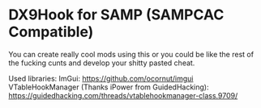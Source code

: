 # DX9Hook for SAMP (SAMPCAC Compatible)

You can create really cool mods using this or you could be like the rest of the fucking cunts and develop your shitty pasted cheat.

Used libraries:
ImGui: https://github.com/ocornut/imgui
VTableHookManager (Thanks iPower from GuidedHacking): https://guidedhacking.com/threads/vtablehookmanager-class.9709/